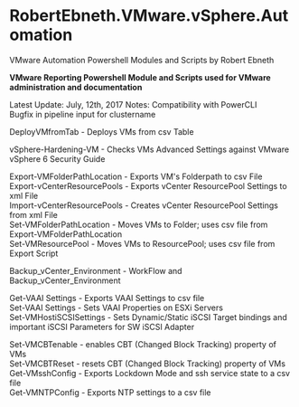 # RobertEbneth.VMware.vSphere.Automation
VMware Automation Powershell Modules and Scripts by Robert Ebneth

**VMware Reporting Powershell Module and Scripts
used for VMware administration and documentation**

Latest Update: July, 12th, 2017
Notes: Compatibility with PowerCLI  
       Bugfix in pipeline input for clustername  

DeployVMfromTab					- Deploys VMs from csv Table  

vSphere-Hardening-VM			- Checks VMs Advanced Settings against VMware vSphere 6 Security Guide

Export-VMFolderPathLocation		- Exports VM's Folderpath to csv File  
Export-vCenterResourcePools		- Exports vCenter ResourcePool Settings to xml File  
Import-vCenterResourcePools		- Creates vCenter ResourcePool Settings from xml File  
Set-VMFolderPathLocation		- Moves VMs to Folder; uses csv file from Export-VMFolderPathLocation  
Set-VMResourcePool				- Moves VMs to ResourcePool; uses csv file from Export Script  

Backup_vCenter_Environment		- WorkFlow and Backup_vCenter_Environment  

Get-VAAI Settings				- Exports VAAI Settings to csv file  
Set-VAAI Settings				- Sets VAAI Properties on ESXi Servers  
Set-VMHostiSCSISettings			- Sets Dynamic/Static iSCSI Target bindings and important iSCSI Parameters for SW iSCSI Adapter  

Set-VMCBTenable					- enables CBT (Changed Block Tracking) property of VMs  
Set-VMCBTReset					- resets CBT (Changed Block Tracking) property of VMs  
Get-VMsshConfig					- Exports Lockdown Mode and ssh service state to a csv file  
Get-VMNTPConfig					- Exports NTP settings to a csv file  